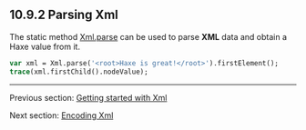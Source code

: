## 10.9.2 Parsing Xml

The static method [Xml.parse](http://api.haxe.org/Xml.html#parse) can be used to parse **XML** data and obtain a Haxe value from it.

```haxe
var xml = Xml.parse('<root>Haxe is great!</root>').firstElement();
trace(xml.firstChild().nodeValue);
```

---

Previous section: [Getting started with Xml](std-Xml-getting-started.md)

Next section: [Encoding Xml](std-Xml-encoding.md)